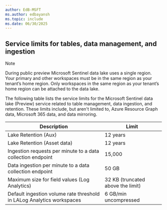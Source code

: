 ```yaml
---
author: EdB-MSFT
ms.author: edbayansh
ms.topic: include
ms.date: 06/30/2025
---
```


## Service limits for tables, data management, and ingestion

> [!NOTE] 
> During public preview Microsoft Sentinel data lake uses a single region. Your primary and other workspaces must be in the same region as your tenant’s home region. Only workspaces in the same region as your tenant’s home region can be attached to the data lake.

The following table lists the service limits for the Microsoft Sentinel data lake (Preview) service related to table management, data ingestion, and retention. These limits include, but aren't limited to, Azure Resource Graph data, Microsoft 365 data, and data mirroring.

| Description                                         | Limit                        | 
|-----------------------------------------------------|------------------------------|
| Lake Retention (Aux)                                | 12 years                     | 
| Lake Retention (Asset data)                         | 12 years                     | 
| Ingestion requests per minute to a data collection endpoint | 15,000               |
| Data ingestion per minute to a data collection endpoint    | 50 GB                 |
| Maximum size for field values (Log Analytics)                  | 32 KB (truncated above the limit) | 
| Default ingestion volume rate threshold in LALog Analytics workspaces   | 6 GB/min uncompressed |


